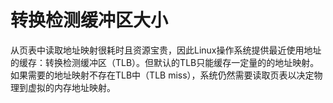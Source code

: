 # 转换检测缓冲区大小

从页表中读取地址映射很耗时且资源宝贵，因此Linux操作系统提供最近使用地址的缓存：转换检测缓冲区（TLB）。但默认的TLB只能缓存一定量的的地址映射。如果需要的地址映射不存在TLB中（TLB miss），系统仍然需要读取页表以决定物理到虚拟的内存地址映射。